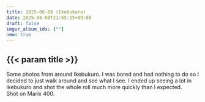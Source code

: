 ```yaml
---
title: 2025-06-08 (Ikebukuro)
date: 2025-06-08T21:55:15+09:00
draft: false
imgur_album_ids: [""]
new: true
---
```


<h2 id="title">{{< param title >}}</h2>

Some photos from around Ikebukuro. I was bored and had nothing to do so I decided to just walk around and see what I see. I ended up seeing a lot in Ikebukuro and shot the whole roll much more quickly than I expected.<br>
Shot on Marix 400.
